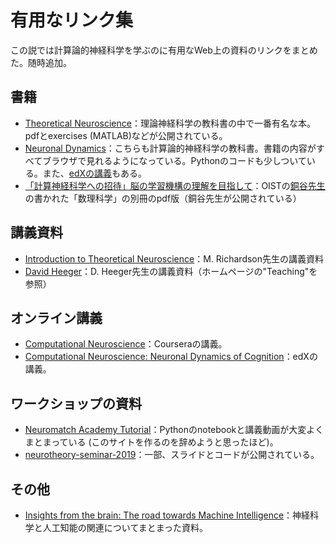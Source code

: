 # 有用なリンク集
この説では計算論的神経科学を学ぶのに有用なWeb上の資料のリンクをまとめた。随時追加。

## 書籍
- [Theoretical Neuroscience](http://www.gatsby.ucl.ac.uk/~dayan/book/)：理論神経科学の教科書の中で一番有名な本。pdfとexercises (MATLAB)などが公開されている。
- [Neuronal Dynamics](https://neuronaldynamics.epfl.ch/index.html)：こちらも計算論的神経科学の教科書。書籍の内容がすべてブラウザで見れるようになっている。Pythonのコードも少しついている。また、[edXの講義](https://www.classcentral.com/course/edx-neuronal-dynamics-2685)もある。
- [「計算神経科学への招待」脳の学習機構の理解を目指して](https://groups.oist.jp/sites/default/files/imce/u194/Books/Doya2007icns.pdf)：OISTの[銅谷先生](https://groups.oist.jp/ja/ncu)の書かれた「数理科学」の別冊のpdf版（銅谷先生が公開されている）

## 講義資料
- [Introduction to Theoretical Neuroscience](https://warwick.ac.uk/fac/sci/systemsbiology/staff/richardson/teaching/ma4g4/)：M. Richardson先生の講義資料
- [David Heeger](https://www.cns.nyu.edu/~david/)：D. Heeger先生の講義資料（ホームページの"Teaching"を参照）

## オンライン講義
- [Computational Neuroscience](https://www.coursera.org/learn/computational-neuroscience/)：Courseraの講義。
- [Computational Neuroscience: Neuronal Dynamics of Cognition](https://www.classcentral.com/course/edx-computational-neuroscience-neuronal-dynamics-of-cognition-104230)：edXの講義。

## ワークショップの資料
- [Neuromatch Academy Tutorial](https://github.com/NeuromatchAcademy/course-content/tree/master/tutorials)：Pythonのnotebookと講義動画が大変よくまとまっている (このサイトを作るのを辞めようと思ったほど)。
- [neurotheory-seminar-2019](https://github.com/RainerEngelken/neurotheory-seminar-2019)：一部、スライドとコードが公開されている。

## その他
- [Insights from the brain: The road towards Machine Intelligence](https://www.insightsfromthebrain.com/)：神経科学と人工知能の関連についてまとまった資料。
